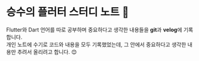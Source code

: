 # 승수의 플러터 스터디 노트 📘

Flutter와 Dart 언어를 따로 공부하며 중요하다고 생각한 내용들을 **git**과 **velog**에 기록합니다.  
개인 노트에 수기로 코드와 내용을 모두 기록했었는데, 그 안에서 중요하다고 생각한 내용만 추려서 올리려고 합니다. 😊
